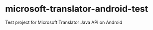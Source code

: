 microsoft-translator-android-test
=================================

Test project for Microsoft Translator Java API on Android